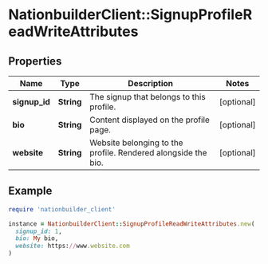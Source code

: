 # NationbuilderClient::SignupProfileReadWriteAttributes

## Properties

| Name | Type | Description | Notes |
| ---- | ---- | ----------- | ----- |
| **signup_id** | **String** | The signup that belongs to this profile. | [optional] |
| **bio** | **String** | Content displayed on the profile page. | [optional] |
| **website** | **String** | Website belonging to the profile. Rendered alongside the bio. | [optional] |

## Example

```ruby
require 'nationbuilder_client'

instance = NationbuilderClient::SignupProfileReadWriteAttributes.new(
  signup_id: 1,
  bio: My bio,
  website: https://www.website.com
)
```

